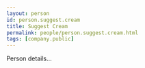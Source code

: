 ```yaml
---
layout: person
id: person.suggest.cream
title: Suggest Cream
permalink: people/person.suggest.cream.html
tags: [company.public]
---
```


Person details...